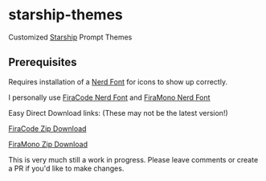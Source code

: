 # starship-themes
Customized [Starship](https://starship.rs/) Prompt Themes

## Prerequisites
Requires installation of a [Nerd Font](https://github.com/ryanoasis/nerd-fonts) for icons to show up correctly.

I personally use [FiraCode Nerd Font](https://github.com/ryanoasis/nerd-fonts/blob/master/patched-fonts/FiraCode) and [FiraMono Nerd Font](https://github.com/ryanoasis/nerd-fonts/blob/master/patched-fonts/FiraMono)

Easy Direct Download links: (These may not be the latest version!)

[FiraCode Zip Download](https://github.com/ryanoasis/nerd-fonts/releases/download/v3.3.0/FiraCode.zip)

[FiraMono Zip Download](https://github.com/ryanoasis/nerd-fonts/releases/download/v3.3.0/FiraMono.zip)


This is very much still a work in progress.  Please leave comments or create a PR if you'd like to make changes. 
